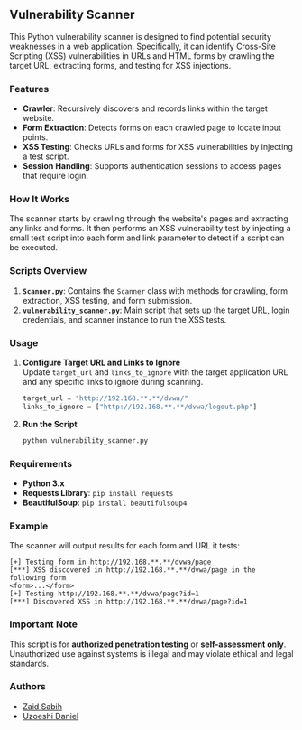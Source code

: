 ## Vulnerability Scanner

This Python vulnerability scanner is designed to find potential security weaknesses in a web application. Specifically, it can identify Cross-Site Scripting (XSS) vulnerabilities in URLs and HTML forms by crawling the target URL, extracting forms, and testing for XSS injections.

### Features

- **Crawler**: Recursively discovers and records links within the target website.
- **Form Extraction**: Detects forms on each crawled page to locate input points.
- **XSS Testing**: Checks URLs and forms for XSS vulnerabilities by injecting a test script.
- **Session Handling**: Supports authentication sessions to access pages that require login.

### How It Works

The scanner starts by crawling through the website's pages and extracting any links and forms. It then performs an XSS vulnerability test by injecting a small test script into each form and link parameter to detect if a script can be executed.

### Scripts Overview

1. **`Scanner.py`**: Contains the `Scanner` class with methods for crawling, form extraction, XSS testing, and form submission.
2. **`vulnerability_scanner.py`**: Main script that sets up the target URL, login credentials, and scanner instance to run the XSS tests.

### Usage

1. **Configure Target URL and Links to Ignore**  
   Update `target_url` and `links_to_ignore` with the target application URL and any specific links to ignore during scanning.

   ```python
   target_url = "http://192.168.**.**/dvwa/"
   links_to_ignore = ["http://192.168.**.**/dvwa/logout.php"]
   ```

2. **Run the Script**
   ```bash
   python vulnerability_scanner.py
   ```

### Requirements

- **Python 3.x**
- **Requests Library**: `pip install requests`
- **BeautifulSoup**: `pip install beautifulsoup4`

### Example

The scanner will output results for each form and URL it tests:
```plaintext
[+] Testing form in http://192.168.**.**/dvwa/page
[***] XSS discovered in http://192.168.**.**/dvwa/page in the following form
<form>...</form>
[+] Testing http://192.168.**.**/dvwa/page?id=1
[***] Discovered XSS in http://192.168.**.**/dvwa/page?id=1
```

### Important Note

This script is for **authorized penetration testing** or **self-assessment only**. Unauthorized use against systems is illegal and may violate ethical and legal standards.

### Authors

- [Zaid Sabih](https://ie.linkedin.com/in/zaid-sabih-al-quraishi-5444a6127)
- [Uzoeshi Daniel](https://www.linkedin.com/in/daniel-ikenna-33b709235)
